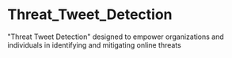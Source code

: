 # Threat_Tweet_Detection
"Threat Tweet Detection" designed to empower organizations and individuals in identifying and mitigating online threats
